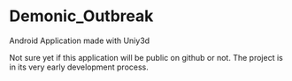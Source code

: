 Demonic_Outbreak
================

Android Application made with Uniy3d

Not sure yet if this application will be public on github or not.
The project is in its very early development process.
